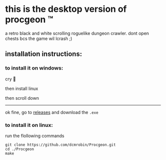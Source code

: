 # this is the desktop version of procgeon &trade;
a retro black and white scrolling roguelike dungeon crawler.
dont open chests bcs the game wil lcrash ;)

## installation instructions:

### to install it on windows:
cry 🥲

then install linux

then scroll down

--- 
ok fine, go to [releases](https://github.com/dcmrobin/Procgeon/releases) and download the `.exe`

### to install it on linux:
run the flollowing commands
```
git clone https://github.com/dcmrobin/Procgeon.git
cd ./Procgeon
make
```
